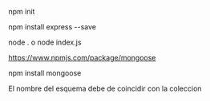 npm init

npm install express --save

node . o node index.js

https://www.npmjs.com/package/mongoose

npm install mongoose

El nombre del esquema debe de coincidir con la coleccion
